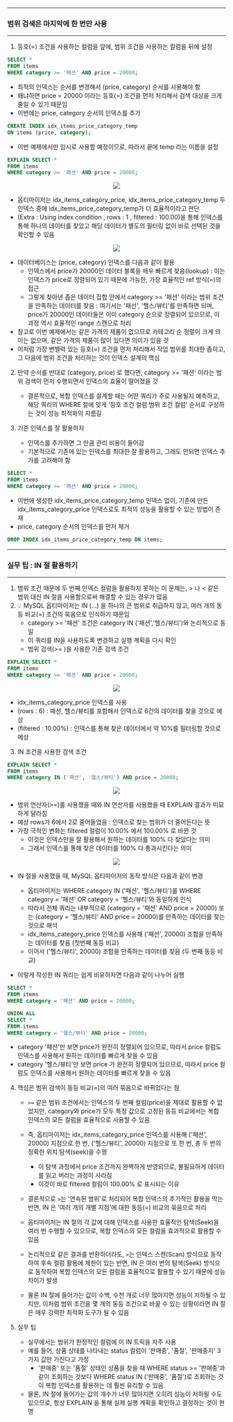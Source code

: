 -----
### 범위 검색은 마지막에 한 번만 사용
-----
1. 등호(=) 조건을 사용하는 컬럼을 앞에, 범위 조건을 사용하는 컬럼을 뒤에 설정
```sql
SELECT *
FROM items
WHERE category >= '패션' AND price = 20000;
```
   - 최적의 인덱스는 순서를 변경해서 (price, category) 순서를 사용해야 함
   - 왜냐하면 price = 20000 이라는 등호(=) 조건을 먼저 처리해서 검색 대상을 크게 줄일 수 있기 때문임
   - 이번에는 price, category 순서의 인덱스를 추가
```sql
CREATE INDEX idx_items_price_category_temp
ON items (price, category);
```
   - 이번 예제에서만 임시로 사용할 예정이므로, 따라서 끝에 temp 라는 이름을 설정
```sql
EXPLAIN SELECT *
FROM items
WHERE category >= '패션' AND price = 20000;
```
<div align="center">
<img src="https://github.com/user-attachments/assets/40b0f4d3-7e1f-4103-ad7b-8d5df88e711e">
</div>

   - 옵티마이저는 idx_items_category_price, idx_items_price_category_temp 두 인덱스 중에 idx_items_price_category_temp가 더 효율적이라고 판단
   - (Extra : Using index condition , rows : 1 , filtered : 100.00)을 통해 인덱스를 통해 하나의 데이터를 찾았고 해당 데이터가 별도의 필터링 없이 바로 선택된 것을 확인할 수 있음
<div align="center">
<img src="https://github.com/user-attachments/assets/939c7ca5-c8be-424f-bfab-7c3c4a3ac0c9">
</div>

   - 데이터베이스는 (price, category) 인덱스를 다음과 같이 활용
     + 인덱스에서 price가 20000인 데이터 블록을 매우 빠르게 찾음(lookup) : 이는 인덱스가 price로 정렬되어 있기 때문에 가능한, 가장 효율적인 ref 방식(=)의 접근
     + 그렇게 찾아낸 좁은 데이터 집합 안에서 category >= '패션' 이라는 범위 조건을 만족하는 데이터를 찾음 : 여기서는 '패선', '헬스/뷰티'를 만족하면 되며, price가 20000인 데이터들은 이미 category 순으로 정렬되어 있으므로, 이 과정 역시 효율적인 range 스캔으로 처리
   - 참고로 이번 예제에서는 같은 가격의 제품이 없으므로 카테고리 순 정렬이 크게 의미는 없으며, 같은 가격의 제품이 많이 있다면 의미가 있을 것
   - 이처럼 가장 변별력 있는 등호(=) 조건을 먼저 처리해서 작업 범위를 최대한 좁히고, 그 다음에 범위 조건을 처리하는 것이 인덱스 설계의 핵심

2. 만약 순서를 반대로 (category, price) 로 했다면, category >= '패션' 이라는 범위 검색이 먼저 수행되면서 인덱스의 효율이 떨어졌을 것
   - 결론적으로, 복합 인덱스를 설계할 때는 어떤 쿼리가 주로 사용될지 예측하고, 해당 쿼리의 WHERE 절에 맞게 '등호 조건 컬럼 범위 조건 컬럼' 순서로 구성하는 것이 성능 최적화의 지름길

3. 기존 인덱스를 잘 활용하자
   - 인덱스를 추가하면 그 만큼 관리 비용이 들어감
   - 기본적으로 기존에 있는 인덱스를 최대한 잘 활용하고, 그래도 안되면 인덱스 추가를 고려해야 함
```sql
SELECT *
FROM items
WHERE category >= '패션' AND price = 20000;
```
   - 이번에 생성한 idx_items_price_category_temp 인덱스 없이, 기존에 만든 idx_items_category_price 인덱스로도 최적의 성능을 활용할 수 있는 방법이 존재
   - price, category 순서의 인덱스를 먼저 제거
```sql
DROP INDEX idx_items_price_category_temp ON items;
```

-----
### 실무 팁 : IN 절 활용하기
-----
1. 범위 조건 때문에 두 번째 인덱스 컬럼을 활용하지 못하는 이 문제는, > 나 < 같은 범위 대신 IN 절을 사용함으로써 해결할 수 있는 경우가 많음
2. 💡 MySQL 옵티마이저는 IN (...) 을 하나의 큰 범위로 취급하지 않고, 여러 개의 동등 비교(=) 조건의 묶음으로 인식하기 때문임
   - category >= '패션' 조건은 category IN ('패션','헬스/뷰티')와 논리적으로 동일
   - 이 쿼리를 IN을 사용하도록 변경하고 실행 계획을 다시 확인
   - 범위 검색(>= )을 사용한 기존 검색 조건
```sql
EXPLAIN SELECT *
FROM items
WHERE category >= '패션' AND price = 20000;
```
<div align="center">
<img src="https://github.com/user-attachments/assets/bf92c517-f86e-4cdd-8b8c-ae912aab197e">
</div>

   - idx_items_category_price 인덱스를 사용
   - (rows : 6) : 패션, 헬스/뷰티를 포함해서 인덱스로 6건의 데이터를 찾을 것으로 예상
   - (filtered : 10.00%) : 인덱스를 통해 찾은 데이터에서 약 10%를 필터링할 것으로 예상

3. IN 조건을 사용한 검색 조건
```sql
EXPLAIN SELECT *
FROM items
WHERE category IN ('패션', '헬스/뷰티') AND price = 20000;
```
<div align="center">
<img src="https://github.com/user-attachments/assets/9df813d6-3c10-4d86-ba05-5977ca43bdd9">
</div>

   - 범위 연산자(>=)를 사용했을 때와 IN 연산자를 사용했을 때 EXPLAIN 결과가 미묘하게 달라짐
   - 예상 rows가 6에서 2로 줄어들었음 : 인덱스로 찾는 범위가 더 줄어든다는 뜻
   - 가장 극적인 변화는 filtered 컬럼이 10.00% 에서 100.00% 로 바뀐 것
     + 이것은 인덱스만을 잘 활용해서 원하는 데이터를 100% 다 찾았다는 의미
     + 그래서 인덱스를 통해 찾은 데이터를 100% 다 통과시킨다는 의미
<div align="center">
<img src="https://github.com/user-attachments/assets/b1334ad9-a1de-4976-9955-4a1b6af9b1d0">
</div>

   - IN 절을 사용했을 때, MySQL 옵티마이저의 동작 방식은 다음과 같이 변경
     + 옵티마이저는 WHERE category IN ('패션', '헬스/뷰티')를 WHERE category = '패션' OR category = '헬스/뷰티'와 동일하게 인식
     + 따라서 전체 쿼리는 내부적으로 (category = '패션' AND price = 20000) 또는 (category = '헬스/뷰티' AND price = 20000)를 만족하는 데이터를 찾는 것으로 해석
     + idx_items_category_price 인덱스를 사용해 ('패션', 20000) 조합을 만족하는 데이터를 찾음 (첫번째 동등 비교)
     + 이어서 ('헬스/뷰티', 20000) 조합을 만족하는 데이터를 찾음 (두 번째 동등 비교)

   - 이렇게 작성한 IN 쿼리는 쉽게 비유하자면 다음과 같이 나누어 실행
```sql
SELECT *
FROM items
WHERE category = '패션' AND price = 20000;

UNION ALL
SELECT *
FROM items
WHERE category = '헬스/뷰티' AND price = 20000;
```
   - category '패션'만 보면 price가 완전히 정렬되어 있으므로, 따라서 price 컬럼도 인덱스를 사용해서 원하는 데이터를 빠르게 찾을 수 있음
   - category '헬스/뷰티'만 보면 price 가 완전히 정렬되어 있으므로, 따라서 price 컬럼도 인덱스를 사용해서 원하는 데이터를 빠르게 찾을 수 있음

4. 핵심은 범위 검색이 동등 비교(=)의 여러 묶음으로 바뀌었다는 점
   - ```>=``` 같은 범위 조건에서는 인덱스의 두 번째 컬럼(price)을 제대로 활용할 수 없었지만, category와 price가 모두 특정 값으로 고정된 동등 비교에서는 복합 인덱스의 모든 컬럼을 효율적으로 사용할 수 있음
   - 즉, 옵티마이저는 idx_items_category_price 인덱스를 사용해 ('패션', 20000) 지점으로 한 번, ('헬스/뷰티', 20000) 지점으로 또 한 번, 총 두 번의 정확한 위치 탐색(seek)을 수행
     + 이 탐색 과정에서 price 조건까지 완벽하게 반영되므로, 불필요하게 데이터를 읽고 버리는 과정이 사라짐
     + 이것이 바로 filtered 컬럼이 100.00% 로 표시되는 이유

   - 결론적으로 ```>```는 '연속된 범위'로 처리되어 복합 인덱스의 추가적인 활용을 막는 반면, IN 은 '여러 개의 개별 지점'에 대한 동등(=) 비교의 묶음으로 처리
   - 옵티마이저는 IN 절의 각 값에 대해 인덱스를 사용한 효율적인 탐색(Seek)을 여러 번 수행할 수 있으므로, 복합 인덱스의 모든 컬럼을 효과적으로 활용할 수 있음
   - 논리적으로 같은 결과를 반환하더라도, ```>```는 인덱스 스캔(Scan) 방식으로 동작하여 후속 컬럼 활용에 제한이 있는 반면, IN 은 여러 번의 탐색(Seek) 방식으로 동작하여 복합 인덱스의 모든 컬럼을 효율적으로 활용할 수 있기 때문에 성능 차이가 발생

   - 물론 IN 절에 들어가는 값이 수백, 수천 개로 너무 많아지면 성능이 저하될 수 있지만, 이처럼 범위 조건을 몇 개의 동등 조건으로 바꿀 수 있는 상황이라면 IN 절은 매우 강력한 최적화 도구가 될 수 있음

5. 실무 팁
   - 실무에서는 범위가 한정적인 컬럼에 이 IN 트릭을 자주 사용
   - 예를 들어, 상품 상태를 나타내는 status 컬럼이 '판매중', '품절', '판매중지' 3가지 값만 가진다고 가정
     + '판매중' 또는 '품절' 상태인 상품을 찾을 때 WHERE status >= '판매중'과 같이 조회하는 것보다 WHERE status IN ('판매중', '품절')로 조회하는 것이 복합 인덱스를 활용하는 데 훨씬 유리할 수 있음
   - 물론, IN 절에 들어가는 값의 개수가 너무 많아지면 오히려 성능이 저하될 수도 있으므로, 항상 EXPLAIN 을 통해 실제 실행 계획을 확인하고 결정하는 것이 현명
   
